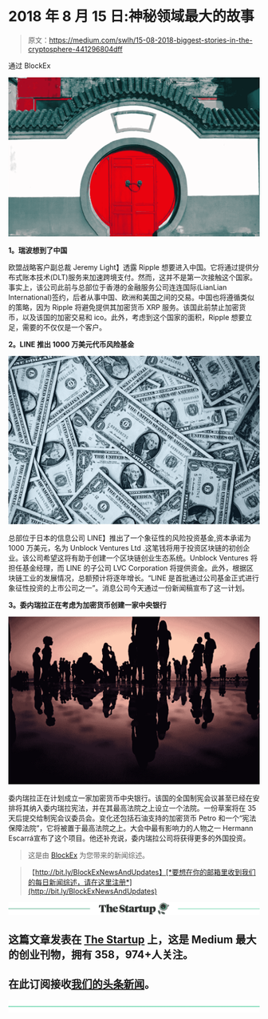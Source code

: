 # 2018 年 8 月 15 日:神秘领域最大的故事

> 原文：<https://medium.com/swlh/15-08-2018-biggest-stories-in-the-cryptosphere-441296804dff>

通过 BlockEx

![](img/1e89a1c9081508d955680756b26240ff.png)

**1。瑞波想到了中国**

欧盟战略客户副总裁 Jeremy Light】透露 Ripple 想要进入中国。它将通过提供分布式账本技术(DLT)服务来加速跨境支付。然而，这并不是第一次接触这个国家。事实上，该公司此前与总部位于香港的金融服务公司连连国际(LianLian International)签约，后者从事中国、欧洲和美国之间的交易。中国也将遵循类似的策略，因为 Ripple 将避免提供其加密货币 XRP 服务。该国此前禁止加密货币，以及该国的加密交易和 ico。此外，考虑到这个国家的面积，Ripple 想要立足，需要的不仅仅是一个客户。

**2。LINE 推出 1000 万美元代币风险基金**

![](img/539a8f6e9e2c3a3586a489cb06b2c177.png)

总部位于日本的信息公司 LINE】推出了一个象征性的风险投资基金,资本承诺为 1000 万美元，名为 Unblock Ventures Ltd .这笔钱将用于投资区块链的初创企业。该公司希望这将有助于创建一个区块链创业生态系统。Unblock Ventures 将担任基金经理，而 LINE 的子公司 LVC Corporation 将提供资金。此外，根据区块链工业的发展情况，总额预计将逐年增长。“LINE 是首批通过公司基金正式进行象征性投资的上市公司之一”。消息公司今天通过一份新闻稿宣布了这一计划。

**3。委内瑞拉正在考虑为加密货币创建一家中央银行**

![](img/852a446e432e9adcb40d397ae5f3ae7c.png)

委内瑞拉正在计划成立一家加密货币中央银行。该国的全国制宪会议甚至已经在安排将其纳入委内瑞拉宪法，并在其最高法院之上设立一个法院。一份草案将在 35 天后提交给制宪会议委员会。变化还包括石油支持的加密货币 Petro 和一个“宪法保障法院”，它将被置于最高法院之上。大会中最有影响力的人物之一 Hermann Escarrá宣布了这个项目。他还补充说，委内瑞拉公司将获得更多的外国投资。

> 这是由 [BlockEx](http://bit.ly/BlockEx_) 为您带来的新闻综述。

> 【http://bit.ly/BlockExNewsAndUpdates】[*要想在你的邮箱里收到我们的每日新闻综述，请在这里注册*](http://bit.ly/BlockExNewsAndUpdates)

[![](img/308a8d84fb9b2fab43d66c117fcc4bb4.png)](https://medium.com/swlh)

## 这篇文章发表在 [The Startup](https://medium.com/swlh) 上，这是 Medium 最大的创业刊物，拥有 358，974+人关注。

## 在此订阅接收[我们的头条新闻](http://growthsupply.com/the-startup-newsletter/)。

[![](img/b0164736ea17a63403e660de5dedf91a.png)](https://medium.com/swlh)